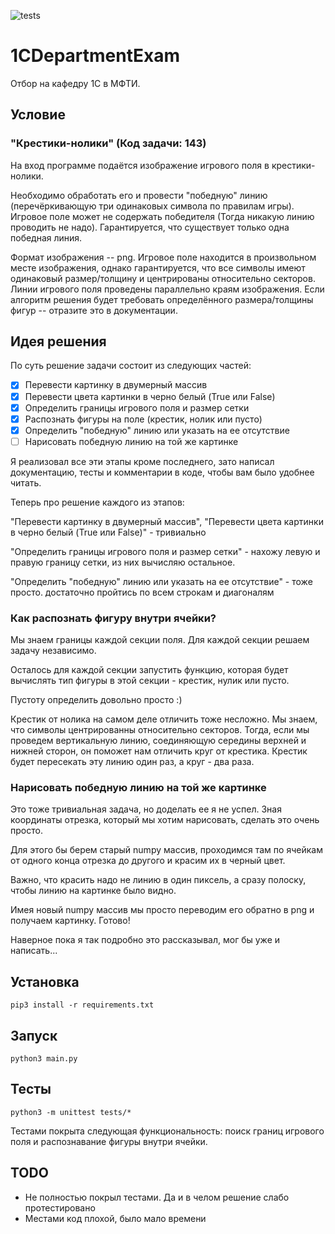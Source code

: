 ![tests](https://github.com/romanovsavelij/1CDepartmentExam/actions/workflows/main.yml/badge.svg)

# 1CDepartmentExam

Отбор на кафедру 1С в МФТИ.

## Условие

### "Крестики-нолики" (Код задачи: 143)

На вход программе подаётся изображение игрового поля в крестики-нолики.

Необходимо обработать его и провести "победную" линию (перечёркивающую три одинаковых символа по правилам игры). Игровое поле может не содержать победителя (Тогда никакую линию проводить не надо). Гарантируется, что существует только одна победная линия. 

Формат изображения -- png. Игровое поле находится в произвольном месте изображения, однако гарантируется, что все символы имеют одинаковый размер/толщину и центрированы относительно секторов. Линии игрового поля проведены параллельно краям изображения. Если алгоритм решения будет требовать определённого размера/толщины фигур -- отразите это в документации.

## Идея решения

По суть решение задачи состоит из следующих частей:
- [x] Перевести картинку в двумерный массив
- [x] Перевести цвета картинки в черно белый (True или False)
- [x] Определить границы игрового поля и размер сетки
- [x] Распознать фигуры на поле (крестик, нолик или пусто)
- [x] Определить "победную" линию или указать на ее отсутствие
- [ ] Нарисовать победную линию на той же картинке

Я реализовал все эти этапы кроме последнего, зато написал документацию,
тесты и комментарии в коде, чтобы вам было удобнее читать. 

Теперь про решение каждого из этапов:

"Перевести картинку в двумерный массив", 
"Перевести цвета картинки в черно белый (True или False)" - тривиально

"Определить границы игрового поля и размер сетки" - нахожу
левую и правую границу сетки, из них вычисляю остальное.

"Определить "победную" линию или указать на ее отсутствие" - 
тоже просто. достаточно пройтись по всем строкам и диагоналям

### Как распознать фигуру внутри ячейки?

Мы знаем границы каждой секции поля. 
Для каждой секции решаем задачу независимо.

Осталось для каждой секции запустить функцию, которая будет вычислять 
тип фигуры в этой секции - крестик, нулик или пусто.

Пустоту определить довольно просто :) 

Крестик от нолика на самом деле отличить тоже несложно. 
Мы знаем, что символы центрированны относительно секторов. 
Тогда, если мы проведем вертикальную линию, соединяющую середины верхней
и нижней сторон, он поможет нам отличить круг от крестика.
Крестик будет пересекать эту линию один раз, а круг - два раза.

### Нарисовать победную линию на той же картинке

Это тоже тривиальная задача, но доделать ее я не успел. 
Зная координаты отрезка, который мы хотим нарисовать, сделать это очень просто.

Для этого бы берем старый numpy массив, проходимся там по ячейкам
от одного конца отрезка до другого и красим их в черный цвет.

Важно, что красить надо не линию в один пиксель, а сразу полоску, чтобы
линию на картинке было видно.

Имея новый numpy массив мы просто переводим его обратно в png и получаем картинку.
Готово!

Наверное пока я так подробно это рассказывал, мог бы уже и написать...

## Установка

```shell script
pip3 install -r requirements.txt
```

## Запуск

```shell script
python3 main.py
```

## Тесты

```shell script
python3 -m unittest tests/*
```

Тестами покрыта следующая функциональность: поиск границ игрового поля
и распознавание фигуры внутри ячейки.

## TODO

- Не полностью покрыл тестами. Да и в челом решение слабо протестировано
- Местами код плохой, было мало времени
